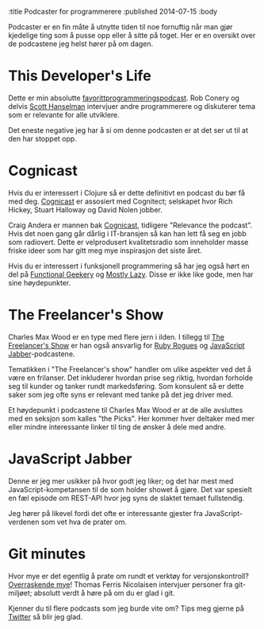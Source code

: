 :title Podcaster for programmerere
:published 2014-07-15
:body

Podcaster er en fin måte å utnytte tiden til noe fornuftig når man gjør kjedelige ting som å pusse opp eller 
å sitte på toget. Her er en oversikt over de podcastene jeg helst hører på om dagen.

This Developer's Life
====================
Dette er min absolutte [favorittprogrammeringspodcast](http://thisdeveloperslife.com/). Rob Conery og delvis 
[Scott Hanselman](http://hanselminutes.com/) intervjuer andre programmerere og diskuterer tema som er 
relevante for alle utviklere.

Det eneste negative jeg har å si om denne podcasten er at det ser ut til at den har stoppet opp.

Cognicast
=========
Hvis du er interessert i Clojure så er dette definitivt en podcast du bør få med deg. 
[Cognicast](http://www.cognitect.com/podcast) er assosiert med Cognitect; selskapet hvor Rich Hickey, 
Stuart Halloway og David Nolen jobber.

Craig Andera er mannen bak [Cognicast](http://www.cognitect.com/podcast), 
tidligere "Relevance the podcast". Hvis det noen gang går dårlig i IT-bransjen så kan han lett få seg en jobb som 
radiovert. Dette er velprodusert kvalitetsradio som inneholder masse friske ideer som har gitt meg mye inspirasjon 
det siste året.

Hvis du er interessert i funksjonell programmering så har jeg også hørt en del på [Functional Geekery](http://www.functionalgeekery.com) og 
[Mostly Lazy](http://mostlylazy.com). Disse er ikke like gode, men har sine høydepunkter.

The Freelancer's Show
=====================
Charles Max Wood er en type med flere jern i ilden. I tillegg til 
[The Freelancer's Show](http://www.freelancersshow.com) er han også ansvarlig for [Ruby Rogues](http://rubyrogues.com/) 
og [JavaScript Jabber](http://javascriptjabber.com/)-podcastene. 
 
Tematikken i "The Freelancer's show" handler om ulike aspekter ved det å være en frilanser. Det inkluderer hvordan 
prise seg riktig, hvordan forholde seg til kunder og tanker rundt markedsføring. Som konsulent så er dette saker 
som jeg ofte syns er relevant med tanke på det jeg driver med.

Et høydepunkt i podcastene til Charles Max Wood er at de alle avsluttes med en seksjon som kalles "the Picks". Her kommer
hver deltaker med mer eller mindre interessante linker til ting de ønsker å dele med andre. 

JavaScript Jabber
=================
Denne er jeg mer usikker på hvor godt jeg liker; og det har mest med JavaScript-kompetansen til de som holder 
showet å gjøre. Det var spesielt en fæl episode om REST-API hvor jeg syns de slaktet temaet fullstendig. 

Jeg hører på likevel fordi det ofte er interessante gjester fra JavaScript-verdenen som vet hva de prater om. 

Git minutes
===========
Hvor mye er det egentlig å prate om rundt et verktøy for versjonskontroll? [Overraskende mye](http://episodes.gitminutes.com)!
Thomas Ferris Nicolaisen intervjuer personer fra git-miljøet; absolutt verdt å høre på om du er glad i git.

Kjenner du til flere podcasts som jeg burde vite om? Tips meg gjerne på [Twitter](https://twitter.com/odinodin) så
blir jeg glad.